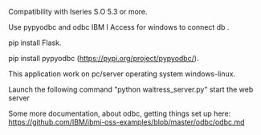 Compatibility with Iseries S.O 5.3 or more.

Use pypyodbc and odbc IBM I Access for windows to connect db .

pip install Flask.    

pip install pypyodbc (https://pypi.org/project/pypyodbc/).

This application work on pc/server operating system windows-linux.

Launch the following command "python waitress_server.py" start the web server

Some more documentation, about odbc, getting things set up here: https://github.com/IBM/ibmi-oss-examples/blob/master/odbc/odbc.md
